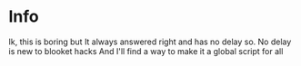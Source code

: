 # Info

Ik, this is boring but It always answered right and has no delay so. No delay is new to blooket hacks And I'll find a way to make it a global script for all
